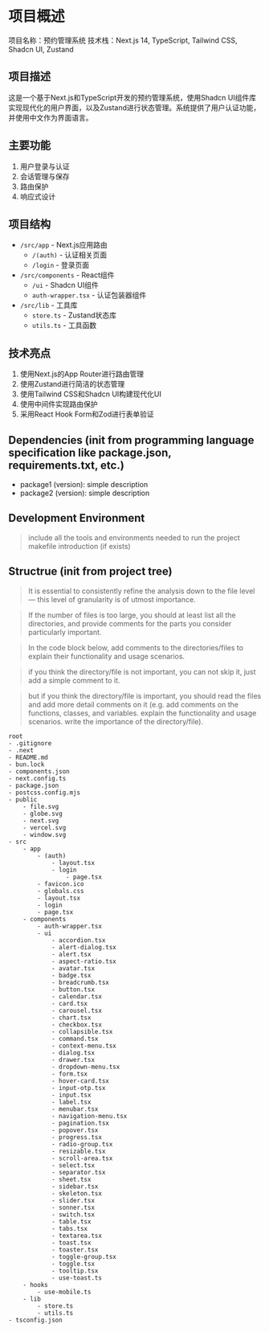 # 项目概述

项目名称：预约管理系统
技术栈：Next.js 14, TypeScript, Tailwind CSS, Shadcn UI, Zustand

## 项目描述

这是一个基于Next.js和TypeScript开发的预约管理系统，使用Shadcn UI组件库实现现代化的用户界面，以及Zustand进行状态管理。系统提供了用户认证功能，并使用中文作为界面语言。

## 主要功能

1. 用户登录与认证
2. 会话管理与保存
3. 路由保护
4. 响应式设计

## 项目结构

- `/src/app` - Next.js应用路由
  - `/(auth)` - 认证相关页面
  - `/login` - 登录页面
- `/src/components` - React组件
  - `/ui` - Shadcn UI组件
  - `auth-wrapper.tsx` - 认证包装器组件
- `/src/lib` - 工具库
  - `store.ts` - Zustand状态库
  - `utils.ts` - 工具函数

## 技术亮点

1. 使用Next.js的App Router进行路由管理
2. 使用Zustand进行简洁的状态管理
3. 使用Tailwind CSS和Shadcn UI构建现代化UI
4. 使用中间件实现路由保护
5. 采用React Hook Form和Zod进行表单验证

## Dependencies (init from programming language specification like package.json, requirements.txt, etc.)

* package1 (version): simple description
* package2 (version): simple description


## Development Environment

> include all the tools and environments needed to run the project
> makefile introduction (if exists)


## Structrue (init from project tree)

> It is essential to consistently refine the analysis down to the file level — this level of granularity is of utmost importance.

> If the number of files is too large, you should at least list all the directories, and provide comments for the parts you consider particularly important.

> In the code block below, add comments to the directories/files to explain their functionality and usage scenarios.

> if you think the directory/file is not important, you can not skip it, just add a simple comment to it.

> but if you think the directory/file is important, you should read the files and add more detail comments on it (e.g. add comments on the functions, classes, and variables. explain the functionality and usage scenarios. write the importance of the directory/file).
```
root
- .gitignore
- .next
- README.md
- bun.lock
- components.json
- next.config.ts
- package.json
- postcss.config.mjs
- public
    - file.svg
    - globe.svg
    - next.svg
    - vercel.svg
    - window.svg
- src
    - app
        - (auth)
            - layout.tsx
            - login
                - page.tsx
        - favicon.ico
        - globals.css
        - layout.tsx
        - login
        - page.tsx
    - components
        - auth-wrapper.tsx
        - ui
            - accordion.tsx
            - alert-dialog.tsx
            - alert.tsx
            - aspect-ratio.tsx
            - avatar.tsx
            - badge.tsx
            - breadcrumb.tsx
            - button.tsx
            - calendar.tsx
            - card.tsx
            - carousel.tsx
            - chart.tsx
            - checkbox.tsx
            - collapsible.tsx
            - command.tsx
            - context-menu.tsx
            - dialog.tsx
            - drawer.tsx
            - dropdown-menu.tsx
            - form.tsx
            - hover-card.tsx
            - input-otp.tsx
            - input.tsx
            - label.tsx
            - menubar.tsx
            - navigation-menu.tsx
            - pagination.tsx
            - popover.tsx
            - progress.tsx
            - radio-group.tsx
            - resizable.tsx
            - scroll-area.tsx
            - select.tsx
            - separator.tsx
            - sheet.tsx
            - sidebar.tsx
            - skeleton.tsx
            - slider.tsx
            - sonner.tsx
            - switch.tsx
            - table.tsx
            - tabs.tsx
            - textarea.tsx
            - toast.tsx
            - toaster.tsx
            - toggle-group.tsx
            - toggle.tsx
            - tooltip.tsx
            - use-toast.ts
    - hooks
        - use-mobile.ts
    - lib
        - store.ts
        - utils.ts
- tsconfig.json
```
